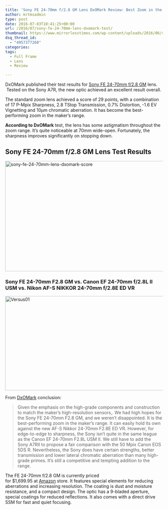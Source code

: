 ```yaml
---
title: 'Sony FE 24-70mm f/2.8 GM Lens DxOMark Review: Best Zoom in the Range!'
author: mrtmsadmin
type: post
date: 2016-07-03T10:41:25+00:00
url: /2016/07/sony-fe-24-70mm-lens-dxomark-test/
thumbnail: https://www.mirrorlesstimes.com/wp-content/uploads/2016/06/sony-fe-24-70mm-f2-8-gm-lens-reviews.jpg
dsq_thread_id:
  - "4957377260"
categories:
tags:
  - Full Frame
  - Lens
  - Review

---
```

DxOMark published their test results for [Sony FE 24-70mm f/2.8 GM][1] lens.  Tested on the Sony A7R, the new optic achieved an excellent result overall.

The standard zoom lens achieved a score of 29 points, with a combination of 17 P-Mpix Sharpness, 2.8 TStop Transmission, 0.7% Distortion, -1.6 EV Vignetting and 10μm chromatic aberration. It has become the best-performing zoom in the maker’s range.

**According to DxOMark** test, the lens has some astigmatism throughout the zoom range. It’s quite noticeable at 70mm wide-open. Fortunately, the sharpness improves significantly on stopping down.<!--more-->

## Sony FE 24-70mm f/2.8 GM Lens Test Results

<img class="alignnone size-full wp-image-399" src="https://i1.wp.com/www.mirrorlesstimes.com/wp-content/uploads/2016/07/sony-fe-24-70mm-lens-dxomark-score.jpg?resize=600%2C352&#038;ssl=1" alt="sony-fe-24-70mm-lens-dxomark-score" width="600" height="352" srcset="https://i1.wp.com/www.mirrorlesstimes.com/wp-content/uploads/2016/07/sony-fe-24-70mm-lens-dxomark-score.jpg?w=950&ssl=1 950w, https://i1.wp.com/www.mirrorlesstimes.com/wp-content/uploads/2016/07/sony-fe-24-70mm-lens-dxomark-score.jpg?resize=300%2C176&ssl=1 300w, https://i1.wp.com/www.mirrorlesstimes.com/wp-content/uploads/2016/07/sony-fe-24-70mm-lens-dxomark-score.jpg?resize=768%2C451&ssl=1 768w" sizes="(max-width: 600px) 100vw, 600px" data-recalc-dims="1" /> 

### Sony FE 24-70mm F2.8 GM vs. Canon EF 24-70mm f/2.8L II USM vs. Nikon AF-S NIKKOR 24-70mm f/2.8E ED VR

<img class="alignnone size-full wp-image-398" src="https://i1.wp.com/www.mirrorlesstimes.com/wp-content/uploads/2016/07/Versus01.jpg?resize=600%2C301&#038;ssl=1" alt="Versus01" width="600" height="301" srcset="https://i1.wp.com/www.mirrorlesstimes.com/wp-content/uploads/2016/07/Versus01.jpg?w=920&ssl=1 920w, https://i1.wp.com/www.mirrorlesstimes.com/wp-content/uploads/2016/07/Versus01.jpg?resize=300%2C151&ssl=1 300w, https://i1.wp.com/www.mirrorlesstimes.com/wp-content/uploads/2016/07/Versus01.jpg?resize=768%2C386&ssl=1 768w" sizes="(max-width: 600px) 100vw, 600px" data-recalc-dims="1" /> 

From <a href="http://www.dxomark.com/Reviews/Sony-FE-24-70mm-F2.8-GM-review-Best-zoom-in-the-range" target="_blank">DxOMark</a> conclusion:

> Given the emphasis on the high-grade components and construction to match the maker’s high-resolution sensors,. We had high hopes for the Sony FE 24-70mm F2.8 GM, and we weren’t disappointed. It is the best-performing zoom in the maker’s range. It can easily hold its own against the new AF-S Nikkor 24-70mm F2.8E ED VR. However, for edge-to-edge to sharpness, the Sony isn’t quite in the same league as the Canon EF 24-70mm F2.8L USM II. We still have to add the Sony A7RII to propose a fair comparison with the 50 Mpix Canon EOS 5DS R. Nevertheless, the Sony does have certain strengths, better transmission and lower lateral chromatic aberration than many high-grade primes. It’s still a competitive and tempting addition to the range.

The FE 24-70mm f/2.8 GM is currently priced for $1,699.95 at <a href="http://amzn.to/1XcXItL" target="_blank" rel="nofollow">Amazon</a> store. It features special elements for reducing aberrations and increasing resolution. The coating is dust and moisture resistance, and a compact design. The optic has a 9-bladed aperture, special coatings for reduced reflections. It also comes with a direct drive SSM for fast and quiet focusing.

 [1]: https://www.mirrorlesstimes.com/2016/06/sony-fe-24-70mm-f2-8-gm-lens-reviews/